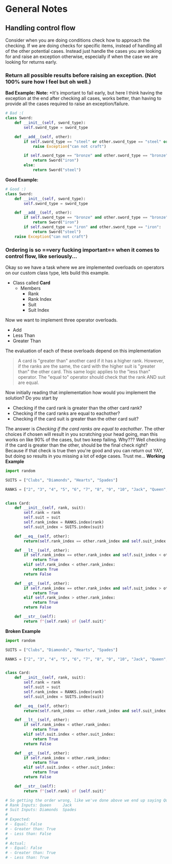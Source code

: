 # General Notes

## Handling control flow
Consider when you are doing conditions check how to approach the checking. If we are doing checks for specific items, instead of handling all of the other potential cases.
Instead just handle the cases you are looking for and raise an exception otherwise, especially if when the case we are looking for returns early.

### Return all possible results before raising an exception. (Not 100% sure how I feel but oh well.)
**Bad Example:**
**Note:** *It's important to fail early, but here I think having the exception at the end after checking all cases, works better, than having to provide all the cases required to raise an exception/failure.
```python
# Bad :(
class Sword:
    def __init__(self, sword_type):
        self.sword_type = sword_type

    def __add__(self, other):
        if self.sword_type == "steel" or other.sword_type == "steel" or self.sword_type != other.sword_type:
            raise Exception("can not craft")

        if self.sword_type == "bronze" and other.sword_type == "bronze":
            return Sword("iron")
        else:
            return Sword("steel")
```

**Good Example:**
```python
# Good :)
class Sword:
    def __init__(self, sword_type):
        self.sword_type = sword_type

    def __add__(self, other):
        if self.sword_type == "bronze" and other.sword_type == "bronze":
            return Sword("iron")
        if self.sword_type == "iron" and other.sword_type == "iron":
            return Sword("steel")
    raise Exception("can not craft")
```
### Ordering is so ==very fucking important== when it comes to control flow, like seriously...
Okay so we have a task where we are implemented overloads on operators on our custom class type, lets build this example.
- Class called **Card**
    - Members
        - Rank
        - Rank Index
        - Suit
        - Suit Index

Now we want to implement three operator overloads.
- Add
- Less Than
- Greater Than

The evaluation of each of these overloads depend on this implementation
> A card is "greater than" another card if it has a higher rank. However, if the ranks are the same, the card with the higher suit is "greater than" the other card. This same logic applies to the "less than" operator. The "equal to" operator should check that the rank AND suit are equal.

Now initially reading that implementation how would you implement the solution? Do you start by
- Checking if the card rank is greater than the other card rank?
- Checking if the card ranks are equal to eachother?
- Checking if the card suit is greater than the other card suit?

The answer is *Checking if the card ranks are equal to eachother*. The other choices if chosen will result in you scratching your head going, man this works on like 90% of the cases, but two keep failing. Why??? Well checking if the card is greater than the other, should be the final check right? Because if that check is true then you're good and you can return out YAY, but doing so results in you missing a lot of edge cases. Trust me...
**Working Example**
```python
import random

SUITS = ["Clubs", "Diamonds", "Hearts", "Spades"]

RANKS = ["2", "3", "4", "5", "6", "7", "8", "9", "10", "Jack", "Queen", "King", "Ace"]


class Card:
    def __init__(self, rank, suit):
        self.rank = rank
        self.suit = suit
        self.rank_index = RANKS.index(rank)
        self.suit_index = SUITS.index(suit)

    def __eq__(self, other):
        return(self.rank_index == other.rank_index and self.suit_index == other.suit_index)

    def __lt__(self, other):
        if self.rank_index == other.rank_index and self.suit_index < other.suit_index:
            return True
        elif self.rank_index < other.rank_index:
            return True
        return False

    def __gt__(self, other):
        if self.rank_index == other.rank_index and self.suit_index > other.suit_index:
            return True
        elif self.rank_index > other.rank_index:
            return True
        return False

    def __str__(self):
        return f"{self.rank} of {self.suit}"
```
**Broken Example**
```python
import random

SUITS = ["Clubs", "Diamonds", "Hearts", "Spades"]

RANKS = ["2", "3", "4", "5", "6", "7", "8", "9", "10", "Jack", "Queen", "King", "Ace"]


class Card:
    def __init__(self, rank, suit):
        self.rank = rank
        self.suit = suit
        self.rank_index = RANKS.index(rank)
        self.suit_index = SUITS.index(suit)

    def __eq__(self, other):
        return(self.rank_index == other.rank_index and self.suit_index == other.suit_index)

    def __lt__(self, other):
        if self.rank_index < other.rank_index:
            return True
        elif self.suit.index < other.suit_index:
            return True
        return False

    def __gt__(self, other):
        if self.rank_index < other.rank_index:
            return True
        elif self.suit.index < other.suit_index:
            return True
        return False

    def __str__(self):
        return f"{self.rank} of {self.suit}"

# So getting the order wrong, like we've done above we end up saying Queen < Jack (FALSE) then we move to suit evaluate DIAMOND < SPADES (TRUE). uh, oh we've returned an errorenous result.
# Rank Inputs: Queen     Jack
# Suit Inputs: Diamonds  Spades
#
# Expected:
# - Equal: False
# - Greater than: True
# - Less than: False
#
# Actual:
# - Equal: False
# - Greater than: True
# - Less than: True
```
